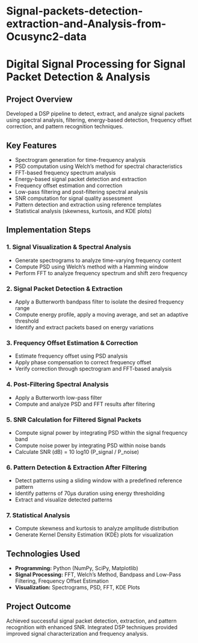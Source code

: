 # Signal-packets-detection-extraction-and-Analysis-from-Ocusync2-data


# **Digital Signal Processing for Signal Packet Detection & Analysis**  

## **Project Overview**  
Developed a DSP pipeline to detect, extract, and analyze signal packets using spectral analysis, filtering, energy-based detection, frequency offset correction, and pattern recognition techniques.  

## **Key Features**  
- Spectrogram generation for time-frequency analysis  
- PSD computation using Welch’s method for spectral characteristics  
- FFT-based frequency spectrum analysis  
- Energy-based signal packet detection and extraction  
- Frequency offset estimation and correction  
- Low-pass filtering and post-filtering spectral analysis  
- SNR computation for signal quality assessment  
- Pattern detection and extraction using reference templates  
- Statistical analysis (skewness, kurtosis, and KDE plots)  

## **Implementation Steps**  

### **1. Signal Visualization & Spectral Analysis**  
- Generate spectrograms to analyze time-varying frequency content  
- Compute PSD using Welch’s method with a Hamming window  
- Perform FFT to analyze frequency spectrum and shift zero frequency  

### **2. Signal Packet Detection & Extraction**  
- Apply a Butterworth bandpass filter to isolate the desired frequency range  
- Compute energy profile, apply a moving average, and set an adaptive threshold  
- Identify and extract packets based on energy variations  

### **3. Frequency Offset Estimation & Correction**  
- Estimate frequency offset using PSD analysis  
- Apply phase compensation to correct frequency offset  
- Verify correction through spectrogram and FFT-based analysis  

### **4. Post-Filtering Spectral Analysis**  
- Apply a Butterworth low-pass filter  
- Compute and analyze PSD and FFT results after filtering  

### **5. SNR Calculation for Filtered Signal Packets**  
- Compute signal power by integrating PSD within the signal frequency band  
- Compute noise power by integrating PSD within noise bands  
- Calculate SNR (dB) = 10 log10 (P_signal / P_noise)  

### **6. Pattern Detection & Extraction After Filtering**  
- Detect patterns using a sliding window with a predefined reference pattern  
- Identify patterns of 70µs duration using energy thresholding  
- Extract and visualize detected patterns  

### **7. Statistical Analysis**  
- Compute skewness and kurtosis to analyze amplitude distribution  
- Generate Kernel Density Estimation (KDE) plots for visualization  

## **Technologies Used**  
- **Programming:** Python (NumPy, SciPy, Matplotlib)  
- **Signal Processing:** FFT, Welch’s Method, Bandpass and Low-Pass Filtering, Frequency Offset Estimation  
- **Visualization:** Spectrograms, PSD, FFT, KDE Plots  

## **Project Outcome**  
Achieved successful signal packet detection, extraction, and pattern recognition with enhanced SNR. Integrated DSP techniques provided improved signal characterization and frequency analysis.  
